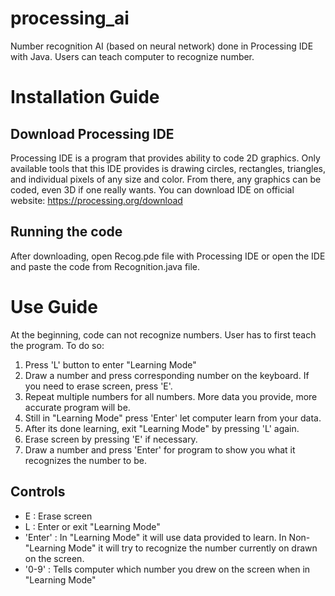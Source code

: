 # processing_ai
Number recognition AI (based on neural network) done in Processing IDE with Java.
Users can teach computer to recognize number.

# Installation Guide
## Download Processing IDE
Processing IDE is a program that provides ability to code 2D graphics. Only available tools that this IDE provides is drawing circles, rectangles, triangles, and individual pixels of any size and color. From there, any graphics can be coded, even 3D if one really wants.
You can download IDE on official website: https://processing.org/download

## Running the code
After downloading, open Recog.pde file with Processing IDE or open the IDE and paste the code from Recognition.java file.

# Use Guide
At the beginning, code can not recognize numbers. User has to first teach the program.
To do so:
1. Press 'L' button to enter "Learning Mode"
2. Draw a number and press corresponding number on the keyboard. If you need to erase screen, press 'E'.
3. Repeat multiple numbers for all numbers. More data you provide, more accurate program will be.
4. Still in "Learning Mode" press 'Enter' let computer learn from your data.
4. After its done learning, exit "Learning Mode" by pressing 'L' again.
5. Erase screen by pressing 'E' if necessary.
6. Draw a number and press 'Enter' for program to show you what it recognizes the number to be.

## Controls
- E : Erase screen
- L : Enter or exit "Learning Mode"
- 'Enter' : In "Learning Mode" it will use data provided to learn. In Non-"Learning Mode" it will try to recognize the number currently on drawn on the screen.
- '0-9' : Tells computer which number you drew on the screen when in "Learning Mode"
